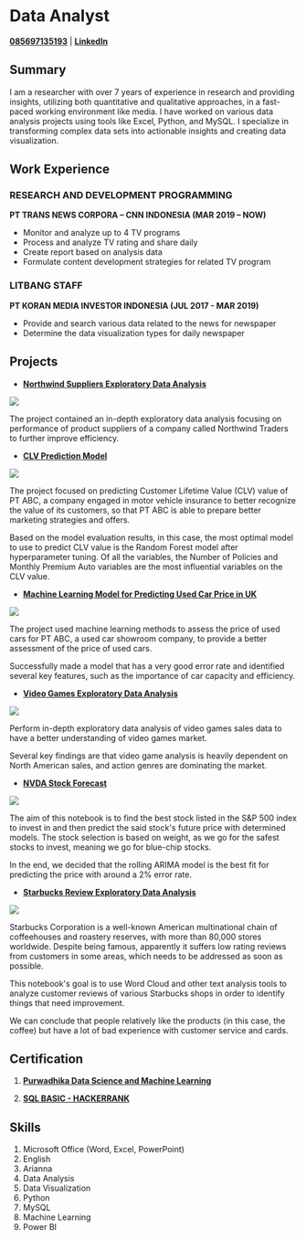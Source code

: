 # Data Analyst
[**085697135193**](https://wa.me/6285697135193) | [**LinkedIn**](https://www.linkedin.com/in/christianto-octiandi-269198113/)


## Summary 
I am a researcher with over 7 years of experience in research and providing insights, utilizing both quantitative and qualitative approaches, in a fast-paced working environment like media. I have worked on various data analysis projects using tools like Excel, Python, and MySQL. I specialize in transforming complex data sets into actionable insights and creating data visualization.

## Work Experience
### RESEARCH AND DEVELOPMENT PROGRAMMING
**PT TRANS NEWS CORPORA – CNN INDONESIA (MAR 2019 – NOW)**
- Monitor and analyze up to 4 TV programs
-	Process and analyze TV rating and share daily
-	Create report based on analysis data
-	Formulate content development strategies for related TV program

### LITBANG STAFF
**PT KORAN MEDIA INVESTOR INDONESIA (JUL 2017 - MAR 2019)**
- Provide and search various data related to the news for newspaper
-	Determine the data visualization types for daily newspaper

## Projects
- [**Northwind Suppliers Exploratory Data Analysis**](https://github.com/ChrisAntococt471/Capston-Project-2---Northwind-Suppliers)

![](https://raw.githubusercontent.com/ChrisAntococt471/christianto.github.io/refs/heads/main/output.jpg)

The project contained an in-depth exploratory data analysis focusing on performance of product suppliers of a company called Northwind Traders to further improve efficiency.

- [**CLV Prediction Model**](https://github.com/ChrisAntococt471/Capstone-Project-3---CLV-Prediction)

![](https://raw.githubusercontent.com/ChrisAntococt471/christianto.github.io/refs/heads/main/boostiny_blog_-_17-May.png)

The project focused on predicting Customer Lifetime Value (CLV) value of PT ABC, a company engaged in motor vehicle insurance to better recognize the value of its customers, so that PT ABC is able to prepare better marketing strategies and offers.

Based on the model evaluation results, in this case, the most optimal model to use to predict CLV value is the Random Forest model after hyperparameter tuning.
Of all the variables, the Number of Policies and Monthly Premium Auto variables are the most influential variables on the CLV value.

- [**Machine Learning Model for Predicting Used Car Price in UK**](https://github.com/PurwadhikaDev/DataRangersTeam_JC_DS_VL_05_FinalProject)

![](https://raw.githubusercontent.com/PurwadhikaDev/DataRangersTeam_JC_DS_VL_05_FinalProject/refs/heads/main/Picture/jpeg%20awal.jpg)

The project used machine learning methods to assess the price of used cars for PT ABC, a used car showroom company, to provide a better assessment of the price of used cars. 

Successfully made a model that has a very good error rate and identified several key features, such as the importance of car capacity and efficiency.

- [**Video Games Exploratory Data Analysis**](https://github.com/ChrisAntococt471/Video-Games-EDA)

![](https://encrypted-tbn0.gstatic.com/images?q=tbn:ANd9GcTxF-Zc94OcKrMlO_snXt9k0u2bRbGF4F8bPg&s)

Perform in-depth exploratory data analysis of video games sales data to have a better understanding of video games market. 

Several key findings are that video game analysis is heavily dependent on North American sales, and action genres are dominating the market.

- [**NVDA Stock Forecast**](https://github.com/ChrisAntococt471/NVDA-Stock-Forecast)

![](https://raw.githubusercontent.com/ChrisAntococt471/NVDA-Stock-Forecast/refs/heads/main/NVDA%20IMAGE.png)

The aim of this notebook is to find the best stock listed in the S&P 500 index to invest in and then predict the said stock's future price with determined models. The stock selection is based on weight, as we go for the safest stocks to invest, meaning we go for blue-chip stocks. 

In the end, we decided that the rolling ARIMA model is the best fit for predicting the price with around a 2% error rate.

- [**Starbucks Review Exploratory Data Analysis**](https://github.com/ChrisAntococt471/Starbucks-Review-EDA)

![](https://raw.githubusercontent.com/ChrisAntococt471/Starbucks-Review-EDA/refs/heads/main/CAFE.jpg)

Starbucks Corporation is a well-known American multinational chain of coffeehouses and roastery reserves, with more than 80,000 stores worldwide. Despite being famous, apparently it suffers low rating reviews from customers in some areas, which needs to be addressed as soon as possible. 

This notebook's goal is to use Word Cloud and other text analysis tools to analyze customer reviews of various Starbucks shops in order to identify things that need improvement.

We can conclude that people relatively like the products (in this case, the coffee) but have a lot of bad experience with customer service and cards.

## Certification

1. [**Purwadhika Data Science and Machine Learning**](https://drive.google.com/file/d/1RtprjswO63Tdz0szy-3tmp2NpJSVU7hx/view)

2. [**SQL BASIC - HACKERRANK**](https://www.hackerrank.com/certificates/3938657c4aa1?utm_medium=email&utm_source=mail_template_1393&utm_campaign=hrc_skills_certificate)

## Skills

1. Microsoft Office (Word, Excel, PowerPoint)
2. English
3. Arianna
4. Data Analysis
5. Data Visualization
6. Python
7. MySQL
8. Machine Learning
9. Power BI

